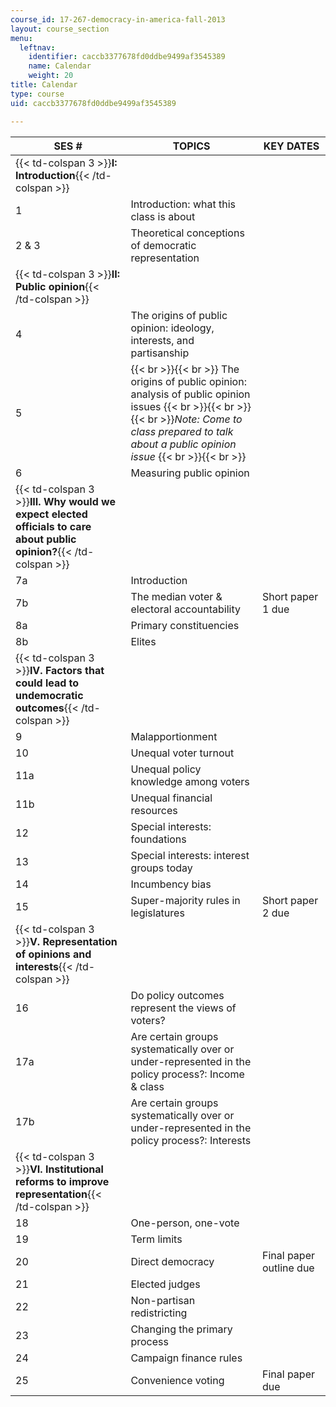 ```yaml
---
course_id: 17-267-democracy-in-america-fall-2013
layout: course_section
menu:
  leftnav:
    identifier: caccb3377678fd0ddbe9499af3545389
    name: Calendar
    weight: 20
title: Calendar
type: course
uid: caccb3377678fd0ddbe9499af3545389

---
```


| SES # | TOPICS | KEY DATES |
| --- | --- | --- |
| {{< td-colspan 3 >}}**I: Introduction**{{< /td-colspan >}} |||
| 1 | Introduction: what this class is about | &nbsp; |
| 2 & 3 | Theoretical conceptions of democratic representation | &nbsp; |
| {{< td-colspan 3 >}}**II: Public opinion**{{< /td-colspan >}} |||
| 4 | The origins of public opinion: ideology, interests, and partisanship | &nbsp; |
| 5 |  {{< br >}}{{< br >}} The origins of public opinion: analysis of public opinion issues {{< br >}}{{< br >}}   {{< br >}}_Note: Come to class prepared to talk about a public opinion issue_ {{< br >}}{{< br >}}  | &nbsp; |
| 6 | Measuring public opinion | &nbsp; |
| {{< td-colspan 3 >}}**III. Why would we expect elected officials to care about public opinion?**{{< /td-colspan >}} |||
| 7a | Introduction | &nbsp; |
| 7b | The median voter & electoral accountability | Short paper 1 due |
| 8a | Primary constituencies | &nbsp; |
| 8b | Elites | &nbsp; |
| {{< td-colspan 3 >}}**IV. Factors that could lead to undemocratic outcomes**{{< /td-colspan >}} |||
| 9 | Malapportionment | &nbsp; |
| 10 | Unequal voter turnout | &nbsp; |
| 11a | Unequal policy knowledge among voters | &nbsp; |
| 11b | Unequal financial resources | &nbsp; |
| 12 | Special interests: foundations | &nbsp; |
| 13 | Special interests: interest groups today | &nbsp; |
| 14 | Incumbency bias | &nbsp; |
| 15 | Super-majority rules in legislatures | Short paper 2 due |
| {{< td-colspan 3 >}}**V. Representation of opinions and interests**{{< /td-colspan >}} |||
| 16 | Do policy outcomes represent the views of voters? | &nbsp; |
| 17a | Are certain groups systematically over or under-represented in the policy process?: Income & class | &nbsp; |
| 17b | Are certain groups systematically over or under-represented in the policy process?: Interests | &nbsp; |
| {{< td-colspan 3 >}}**VI. Institutional reforms to improve representation**{{< /td-colspan >}} |||
| 18 | One-person, one-vote | &nbsp; |
| 19 | Term limits | &nbsp; |
| 20 | Direct democracy | Final paper outline due |
| 21 | Elected judges | &nbsp; |
| 22 | Non-partisan redistricting | &nbsp; |
| 23 | Changing the primary process | &nbsp; |
| 24 | Campaign finance rules | &nbsp; |
| 25 | Convenience voting | Final paper due